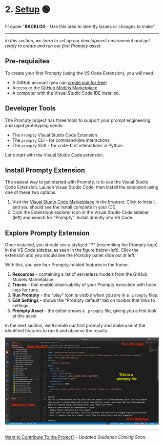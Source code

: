 # 2. [Setup](https://www.prompty.ai/docs/getting-started/setup) 🟢

!!! quote "**BACKLOG** - Use this area to identify issues or changes to make"

---


_In this section, we learn to set up our development environment and get ready to create and run our first Prompty asset_.

## Pre-requisites

To create your first Prompty (using the VS Code Extension), you will need:

- A GitHub account (you can [create one for free](https://github.com/signup))
- Access to the [GitHub Models Marketplace](https://github.com/marketplace/models)
- A computer with the Visual Studio Code IDE installed.

## Developer Tools

The Prompty project has three tools to support your prompt engineering and rapid prototyping needs:

- The `Prompty` Visual Studio Code Extension 
- The `prompty` CLI - for command-line interactions
- The `prompty` SDK - for code-first interactions in Python

Let's start with the Visual Studio Code extension.

## Install Prompty Extension

The easiest way to get started with Prompty, is to use the Visual Studio Code Extension. Launch Visual Studio Code, then install the extension using one of these two options:

1. Visit the [Visual Studio Code Marketplace](https://marketplace.visualstudio.com/items?itemName=ms-toolsai.prompty) in the browser. Click to install, and you should see the install complete in your IDE.
1. Click the Extensions explorer icon in the Visual Studio Code sidebar (left) and search for "Prompty". Install directly into VS Code.

## Explore Prompty Extension

Once installed, you should see a stylized "P" (resembling the Prompty logo) in the VS Code sidebar, as seen in the figure below (left). Click the extension and you should see the _Prompty_ panel slide out at left. 

With this, you see four Prompty-related features in the frame:

1. **Resources** - containing a list of serverless models from the GitHub Models Marketplace.
1. **Traces** - that enable observability of your Prompty execution with trace logs for runs.
1. **Run Prompty** - the "play" icon is visible when you are in a `.prompty` files.
1. **Edit Settings** - shows the "Prompty default" tab on toolbar that links to settings.
1. **Prompty Asset** - the editor shows a `.prompty` file, giving you a first look at this asset.

In the next section, we'll create our first prompty and make use of the identified features to run it and observe the results.

![VS Code Extension](../img/prompty-vscode.png)



---
[Want to Contribute To the Project?](/docs/contributing/) - _Updated Guidance Coming Soon_.

